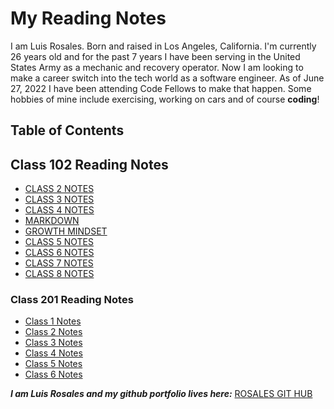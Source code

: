# **My Reading Notes**

I am Luis Rosales. Born and raised in Los Angeles, California. I'm currently 26 years old and for the past 7 years I have been serving in the United States Army as a mechanic and recovery operator. Now I am looking to make a career switch into the tech world as a software engineer. As of June 27, 2022 I have been attending Code Fellows to make that happen. Some hobbies of mine include exercising, working on cars and of course **coding**!

## **Table of Contents**

## **Class 102 Reading Notes**

- [CLASS 2 NOTES](https://rosalesjr.github.io/reading-notes/class2)
- [CLASS 3 NOTES](https://rosalesjr.github.io/reading-notes/class3)
- [CLASS 4 NOTES](https://rosalesjr.github.io/reading-notes/class4)
- [MARKDOWN](https://rosalesjr.github.io/reading-notes/Markdown)
- [GROWTH MINDSET](https://rosalesjr.github.io/reading-notes/growthmindset)
- [CLASS 5 NOTES](https://rosalesjr.github.io/reading-notes/class5)
- [CLASS 6 NOTES](https://rosalesjr.github.io/reading-notes/class6)
- [CLASS 7 NOTES](https://rosalesjr.github.io/reading-notes/class7)
- [CLASS 8 NOTES](https://rosalesjr.github.io/reading-notes/class8)

### **Class 201 Reading Notes**

- [Class 1 Notes](https://rosalesjr.github.io/reading-notes/class-01)
- [Class 2 Notes](https://rosalesjr.github.io/reading-notes/class-02)
- [Class 3 Notes](https://rosalesjr.github.io/reading-notes/class-03)
- [Class 4 Notes](https://rosalesjr.github.io/reading-notes/class-04)
- [Class 5 Notes](https://rosalesjr.github.io/reading-notes/class-05)
- [Class 6 Notes](https://rosalesjr.github.io/reading-notes/class-06)

***I am Luis Rosales and my github portfolio lives here:*** [ROSALES GIT HUB](https://github.com/RosalesJr)